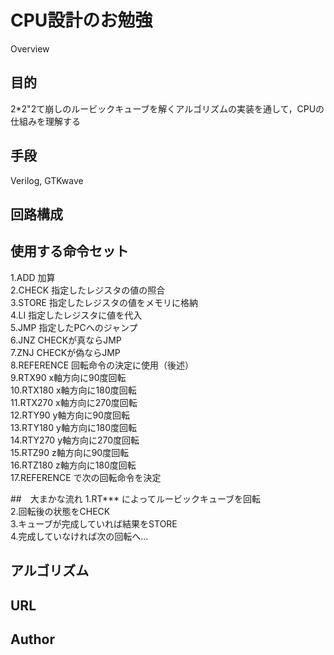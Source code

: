 CPU設計のお勉強
====

Overview

## 目的
2*2"2て崩しのルービックキューブを解くアルゴリズムの実装を通して，CPUの仕組みを理解する
## 手段
Verilog, GTKwave
## 回路構成

## 使用する命令セット
1.ADD 加算  
2.CHECK 指定したレジスタの値の照合  
3.STORE 指定したレジスタの値をメモリに格納  
4.LI 指定したレジスタに値を代入  
5.JMP 指定したPCへのジャンプ  
6.JNZ CHECKが真ならJMP  
7.ZNJ CHECKが偽ならJMP  
8.REFERENCE 回転命令の決定に使用（後述）  
9.RTX90 x軸方向に90度回転  
10.RTX180 x軸方向に180度回転  
11.RTX270 x軸方向に270度回転  
12.RTY90 y軸方向に90度回転  
13.RTY180 y軸方向に180度回転  
14.RTY270 y軸方向に270度回転  
15.RTZ90 z軸方向に90度回転  
16.RTZ180 z軸方向に180度回転  
17.REFERENCE で次の回転命令を決定  

##　大まかな流れ
1.RT*** によってルービックキューブを回転  
2.回転後の状態をCHECK  
3.キューブが完成していれば結果をSTORE  
4.完成していなければ次の回転へ...  

## アルゴリズム


## URL


## Author


